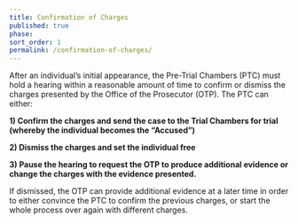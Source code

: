 ```yaml
---
title: Confirmation of Charges
published: true
phase:
sort_order: 1
permalink: /confirmation-of-charges/
---
```



After an individual’s initial appearance, the Pre-Trial Chambers (PTC) must hold a hearing within a reasonable amount of time to confirm or dismiss the charges presented by the Office of the Prosecutor (OTP). The PTC can either:

**1) Confirm the charges and send the case to the Trial Chambers for trial (whereby the individual becomes the “Accused”)**

**2) Dismiss the charges and set the individual free**

**3) Pause the hearing to request the OTP to produce additional evidence or change the charges with the evidence presented.**


If dismissed, the OTP can provide additional evidence at a later time in order to either convince the PTC to confirm the previous charges, or start the whole process over again with different charges.
